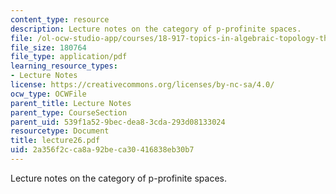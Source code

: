 ```yaml
---
content_type: resource
description: Lecture notes on the category of p-profinite spaces.
file: /ol-ocw-studio-app/courses/18-917-topics-in-algebraic-topology-the-sullivan-conjecture-fall-2007/2a356f2cca8a92beca30416838eb30b7_lecture26.pdf
file_size: 180764
file_type: application/pdf
learning_resource_types:
- Lecture Notes
license: https://creativecommons.org/licenses/by-nc-sa/4.0/
ocw_type: OCWFile
parent_title: Lecture Notes
parent_type: CourseSection
parent_uid: 539f1a52-9bec-dea8-3cda-293d08133024
resourcetype: Document
title: lecture26.pdf
uid: 2a356f2c-ca8a-92be-ca30-416838eb30b7
---
```

Lecture notes on the category of p-profinite spaces.